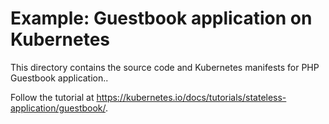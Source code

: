 # Example: Guestbook application on Kubernetes

This directory contains the source code and Kubernetes manifests for PHP
Guestbook application..

Follow the tutorial at https://kubernetes.io/docs/tutorials/stateless-application/guestbook/.
